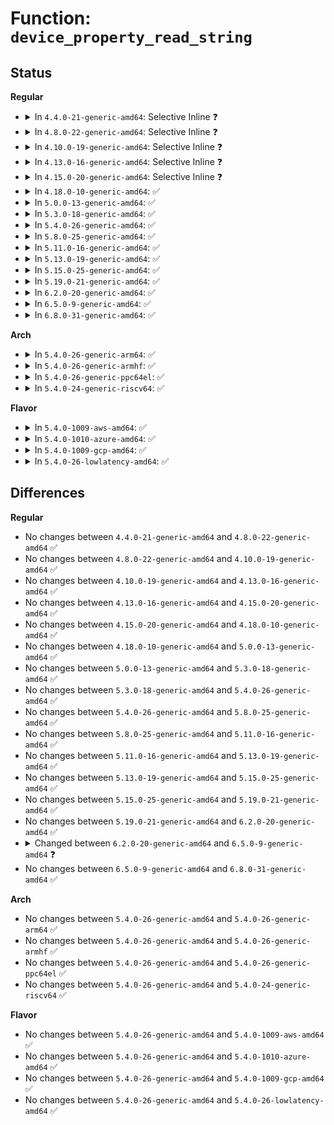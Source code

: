 # Function: <code>device_property_read_string</code>

## Status
<b>Regular</b>
<ul>
<li>
<details>
<summary>In <code>4.4.0-21-generic-amd64</code>: Selective Inline ❓</summary>

```c
int device_property_read_string(struct device * dev, const char * propname, const char * * val)
```

```json
{
  "name": "device_property_read_string",
  "collision_type": "Unique Global",
  "inline_type": "Selective",
  "funcs": [
    {
      "addr": 18446744071584421520,
      "name": "device_property_read_string",
      "external": true,
      "loc": "drivers/base/property.c:367",
      "file": "drivers/base/property.c",
      "inline": "not declared, inlined",
      "caller_inline": [
        "drivers/base/property.c:device_get_phy_mode",
        "drivers/base/property.c:device_get_phy_mode"
      ],
      "caller_func": [
        "drivers/usb/common/common.c:usb_get_maximum_speed",
        "drivers/usb/common/common.c:usb_get_dr_mode"
      ]
    }
  ],
  "symbols": [
    {
      "addr": 18446744071584421520,
      "name": "device_property_read_string",
      "section": ".text",
      "bind": "STB_GLOBAL",
      "size": 23
    }
  ]
}
```
</details>
</li>
<li>
<details>
<summary>In <code>4.8.0-22-generic-amd64</code>: Selective Inline ❓</summary>

```c
int device_property_read_string(struct device * dev, const char * propname, const char * * val)
```

```json
{
  "name": "device_property_read_string",
  "collision_type": "Unique Global",
  "inline_type": "Selective",
  "funcs": [
    {
      "addr": 18446744071584756518,
      "name": "device_property_read_string",
      "external": true,
      "loc": "drivers/base/property.c:373",
      "file": "drivers/base/property.c",
      "inline": "not declared, inlined",
      "caller_inline": [
        "drivers/base/property.c:device_get_phy_mode",
        "drivers/base/property.c:device_get_phy_mode"
      ],
      "caller_func": [
        "drivers/usb/common/common.c:usb_get_dr_mode",
        "drivers/usb/common/common.c:usb_get_maximum_speed"
      ]
    }
  ],
  "symbols": [
    {
      "addr": 18446744071584755968,
      "name": "device_property_read_string",
      "section": ".text",
      "bind": "STB_GLOBAL",
      "size": 23
    }
  ]
}
```
</details>
</li>
<li>
<details>
<summary>In <code>4.10.0-19-generic-amd64</code>: Selective Inline ❓</summary>

```c
int device_property_read_string(struct device * dev, const char * propname, const char * * val)
```

```json
{
  "name": "device_property_read_string",
  "collision_type": "Unique Global",
  "inline_type": "Selective",
  "funcs": [
    {
      "addr": 18446744071584946742,
      "name": "device_property_read_string",
      "external": true,
      "loc": "drivers/base/property.c:373",
      "file": "drivers/base/property.c",
      "inline": "not declared, inlined",
      "caller_inline": [
        "drivers/base/property.c:device_get_phy_mode",
        "drivers/base/property.c:device_get_phy_mode"
      ],
      "caller_func": [
        "drivers/usb/common/common.c:usb_get_dr_mode",
        "drivers/usb/common/common.c:usb_get_maximum_speed"
      ]
    }
  ],
  "symbols": [
    {
      "addr": 18446744071584946192,
      "name": "device_property_read_string",
      "section": ".text",
      "bind": "STB_GLOBAL",
      "size": 23
    }
  ]
}
```
</details>
</li>
<li>
<details>
<summary>In <code>4.13.0-16-generic-amd64</code>: Selective Inline ❓</summary>

```c
int device_property_read_string(struct device * dev, const char * propname, const char * * val)
```

```json
{
  "name": "device_property_read_string",
  "collision_type": "Unique Global",
  "inline_type": "Selective",
  "funcs": [
    {
      "addr": 18446744071585032502,
      "name": "device_property_read_string",
      "external": true,
      "loc": "drivers/base/property.c:405",
      "file": "drivers/base/property.c",
      "inline": "not declared, inlined",
      "caller_inline": [
        "drivers/base/property.c:device_get_phy_mode",
        "drivers/base/property.c:device_get_phy_mode"
      ],
      "caller_func": [
        "drivers/usb/dwc2/debugfs.c:dr_mode_show",
        "drivers/usb/common/common.c:usb_get_dr_mode",
        "drivers/usb/common/common.c:usb_get_maximum_speed"
      ]
    }
  ],
  "symbols": [
    {
      "addr": 18446744071585031232,
      "name": "device_property_read_string",
      "section": ".text",
      "bind": "STB_GLOBAL",
      "size": 38
    }
  ]
}
```
</details>
</li>
<li>
<details>
<summary>In <code>4.15.0-20-generic-amd64</code>: Selective Inline ❓</summary>

```c
int device_property_read_string(struct device * dev, const char * propname, const char * * val)
```

```json
{
  "name": "device_property_read_string",
  "collision_type": "Unique Global",
  "inline_type": "Selective",
  "funcs": [
    {
      "addr": 18446744071585455446,
      "name": "device_property_read_string",
      "external": true,
      "loc": "drivers/base/property.c:414",
      "file": "drivers/base/property.c",
      "inline": "not declared, inlined",
      "caller_inline": [
        "drivers/base/property.c:device_get_phy_mode",
        "drivers/base/property.c:device_get_phy_mode"
      ],
      "caller_func": [
        "drivers/usb/dwc2/debugfs.c:dr_mode_show",
        "drivers/usb/common/common.c:usb_get_dr_mode",
        "drivers/usb/common/common.c:usb_get_maximum_speed"
      ]
    }
  ],
  "symbols": [
    {
      "addr": 18446744071585454000,
      "name": "device_property_read_string",
      "section": ".text",
      "bind": "STB_GLOBAL",
      "size": 38
    }
  ]
}
```
</details>
</li>
<li>
<details>
<summary>In <code>4.18.0-10-generic-amd64</code>: ✅</summary>

```c
int device_property_read_string(struct device * dev, const char * propname, const char * * val)
```

```json
{
  "name": "device_property_read_string",
  "collision_type": "Unique Global",
  "inline_type": "No",
  "funcs": [
    {
      "addr": 18446744071585696240,
      "name": "device_property_read_string",
      "external": true,
      "loc": "drivers/base/property.c:475",
      "file": "drivers/base/property.c",
      "inline": "seen, unknown",
      "caller_inline": [],
      "caller_func": [
        "drivers/usb/dwc2/debugfs.c:dr_mode_show",
        "drivers/usb/common/common.c:usb_get_dr_mode",
        "drivers/usb/common/common.c:usb_get_maximum_speed"
      ]
    }
  ],
  "symbols": [
    {
      "addr": 18446744071585696240,
      "name": "device_property_read_string",
      "section": ".text",
      "bind": "STB_GLOBAL",
      "size": 38
    }
  ]
}
```
</details>
</li>
<li>
<details>
<summary>In <code>5.0.0-13-generic-amd64</code>: ✅</summary>

```c
int device_property_read_string(struct device * dev, const char * propname, const char * * val)
```

```json
{
  "name": "device_property_read_string",
  "collision_type": "Unique Global",
  "inline_type": "No",
  "funcs": [
    {
      "addr": 18446744071585826528,
      "name": "device_property_read_string",
      "external": true,
      "loc": "drivers/base/property.c:200",
      "file": "drivers/base/property.c",
      "inline": "seen, unknown",
      "caller_inline": [],
      "caller_func": [
        "drivers/usb/dwc2/debugfs.c:dr_mode_show",
        "drivers/usb/common/common.c:usb_get_dr_mode",
        "drivers/usb/common/common.c:usb_get_maximum_speed"
      ]
    }
  ],
  "symbols": [
    {
      "addr": 18446744071585826528,
      "name": "device_property_read_string",
      "section": ".text",
      "bind": "STB_GLOBAL",
      "size": 38
    }
  ]
}
```
</details>
</li>
<li>
<details>
<summary>In <code>5.3.0-18-generic-amd64</code>: ✅</summary>

```c
int device_property_read_string(struct device * dev, const char * propname, const char * * val)
```

```json
{
  "name": "device_property_read_string",
  "collision_type": "Unique Global",
  "inline_type": "No",
  "funcs": [
    {
      "addr": 18446744071586062128,
      "name": "device_property_read_string",
      "external": true,
      "loc": "drivers/base/property.c:200",
      "file": "drivers/base/property.c",
      "inline": "seen, unknown",
      "caller_inline": [],
      "caller_func": [
        "drivers/usb/common/common.c:usb_get_dr_mode",
        "drivers/usb/common/common.c:usb_get_maximum_speed",
        "drivers/usb/dwc2/debugfs.c:dr_mode_show"
      ]
    }
  ],
  "symbols": [
    {
      "addr": 18446744071586062128,
      "name": "device_property_read_string",
      "section": ".text",
      "bind": "STB_GLOBAL",
      "size": 38
    }
  ]
}
```
</details>
</li>
<li>
<details>
<summary>In <code>5.4.0-26-generic-amd64</code>: ✅</summary>

```c
int device_property_read_string(struct device * dev, const char * propname, const char * * val)
```

```json
{
  "name": "device_property_read_string",
  "collision_type": "Unique Global",
  "inline_type": "No",
  "funcs": [
    {
      "addr": 18446744071586210016,
      "name": "device_property_read_string",
      "external": true,
      "loc": "drivers/base/property.c:200",
      "file": "drivers/base/property.c",
      "inline": "seen, unknown",
      "caller_inline": [],
      "caller_func": [
        "drivers/usb/common/common.c:usb_get_dr_mode",
        "drivers/usb/common/common.c:usb_get_maximum_speed",
        "drivers/usb/dwc2/debugfs.c:dr_mode_show"
      ]
    }
  ],
  "symbols": [
    {
      "addr": 18446744071586210016,
      "name": "device_property_read_string",
      "section": ".text",
      "bind": "STB_GLOBAL",
      "size": 38
    }
  ]
}
```
</details>
</li>
<li>
<details>
<summary>In <code>5.8.0-25-generic-amd64</code>: ✅</summary>

```c
int device_property_read_string(struct device * dev, const char * propname, const char * * val)
```

```json
{
  "name": "device_property_read_string",
  "collision_type": "Unique Global",
  "inline_type": "No",
  "funcs": [
    {
      "addr": 18446744071586973520,
      "name": "device_property_read_string",
      "external": true,
      "loc": "drivers/base/property.c:200",
      "file": "drivers/base/property.c",
      "inline": "seen, unknown",
      "caller_inline": [],
      "caller_func": [
        "drivers/usb/common/common.c:usb_get_dr_mode",
        "drivers/usb/common/common.c:usb_get_maximum_speed",
        "drivers/usb/dwc2/debugfs.c:dr_mode_show"
      ]
    }
  ],
  "symbols": [
    {
      "addr": 18446744071586973520,
      "name": "device_property_read_string",
      "section": ".text",
      "bind": "STB_GLOBAL",
      "size": 38
    }
  ]
}
```
</details>
</li>
<li>
<details>
<summary>In <code>5.11.0-16-generic-amd64</code>: ✅</summary>

```c
int device_property_read_string(struct device * dev, const char * propname, const char * * val)
```

```json
{
  "name": "device_property_read_string",
  "collision_type": "Unique Global",
  "inline_type": "No",
  "funcs": [
    {
      "addr": 18446744071587059216,
      "name": "device_property_read_string",
      "external": true,
      "loc": "drivers/base/property.c:200",
      "file": "drivers/base/property.c",
      "inline": "seen, unknown",
      "caller_inline": [],
      "caller_func": [
        "drivers/usb/common/common.c:usb_get_dr_mode",
        "drivers/usb/common/common.c:usb_get_maximum_speed",
        "drivers/usb/dwc2/debugfs.c:dr_mode_show"
      ]
    }
  ],
  "symbols": [
    {
      "addr": 18446744071587059216,
      "name": "device_property_read_string",
      "section": ".text",
      "bind": "STB_GLOBAL",
      "size": 38
    }
  ]
}
```
</details>
</li>
<li>
<details>
<summary>In <code>5.13.0-19-generic-amd64</code>: ✅</summary>

```c
int device_property_read_string(struct device * dev, const char * propname, const char * * val)
```

```json
{
  "name": "device_property_read_string",
  "collision_type": "Unique Global",
  "inline_type": "No",
  "funcs": [
    {
      "addr": 18446744071586943056,
      "name": "device_property_read_string",
      "external": true,
      "loc": "drivers/base/property.c:200",
      "file": "drivers/base/property.c",
      "inline": "seen, unknown",
      "caller_inline": [],
      "caller_func": [
        "drivers/usb/common/common.c:usb_get_dr_mode",
        "drivers/usb/common/common.c:usb_get_maximum_ssp_rate",
        "drivers/usb/common/common.c:usb_get_maximum_speed",
        "drivers/usb/dwc2/debugfs.c:dr_mode_show"
      ]
    }
  ],
  "symbols": [
    {
      "addr": 18446744071586943056,
      "name": "device_property_read_string",
      "section": ".text",
      "bind": "STB_GLOBAL",
      "size": 35
    }
  ]
}
```
</details>
</li>
<li>
<details>
<summary>In <code>5.15.0-25-generic-amd64</code>: ✅</summary>

```c
int device_property_read_string(struct device * dev, const char * propname, const char * * val)
```

```json
{
  "name": "device_property_read_string",
  "collision_type": "Unique Global",
  "inline_type": "No",
  "funcs": [
    {
      "addr": 18446744071587507376,
      "name": "device_property_read_string",
      "external": true,
      "loc": "drivers/base/property.c:200",
      "file": "drivers/base/property.c",
      "inline": "seen, unknown",
      "caller_inline": [],
      "caller_func": [
        "drivers/usb/common/common.c:usb_get_role_switch_default_mode",
        "drivers/usb/common/common.c:usb_get_dr_mode",
        "drivers/usb/common/common.c:usb_get_maximum_ssp_rate",
        "drivers/usb/common/common.c:usb_get_maximum_speed",
        "drivers/usb/dwc2/debugfs.c:dr_mode_show"
      ]
    }
  ],
  "symbols": [
    {
      "addr": 18446744071587507376,
      "name": "device_property_read_string",
      "section": ".text",
      "bind": "STB_GLOBAL",
      "size": 35
    }
  ]
}
```
</details>
</li>
<li>
<details>
<summary>In <code>5.19.0-21-generic-amd64</code>: ✅</summary>

```c
int device_property_read_string(struct device * dev, const char * propname, const char * * val)
```

```json
{
  "name": "device_property_read_string",
  "collision_type": "Unique Global",
  "inline_type": "No",
  "funcs": [
    {
      "addr": 18446744071588832704,
      "name": "device_property_read_string",
      "external": true,
      "loc": "drivers/base/property.c:216",
      "file": "drivers/base/property.c",
      "inline": "seen, unknown",
      "caller_inline": [],
      "caller_func": [
        "drivers/usb/common/common.c:usb_get_role_switch_default_mode",
        "drivers/usb/common/common.c:usb_get_dr_mode",
        "drivers/usb/common/common.c:usb_get_maximum_ssp_rate",
        "drivers/usb/common/common.c:usb_get_maximum_speed",
        "drivers/usb/dwc2/debugfs.c:dr_mode_show",
        "drivers/hwmon/hwmon.c:__hwmon_device_register"
      ]
    }
  ],
  "symbols": [
    {
      "addr": 18446744071588832704,
      "name": "device_property_read_string",
      "section": ".text",
      "bind": "STB_GLOBAL",
      "size": 47
    }
  ]
}
```
</details>
</li>
<li>
<details>
<summary>In <code>6.2.0-20-generic-amd64</code>: ✅</summary>

```c
int device_property_read_string(struct device * dev, const char * propname, const char * * val)
```

```json
{
  "name": "device_property_read_string",
  "collision_type": "Unique Global",
  "inline_type": "No",
  "funcs": [
    {
      "addr": 18446744071590333520,
      "name": "device_property_read_string",
      "external": true,
      "loc": "drivers/base/property.c:223",
      "file": "drivers/base/property.c",
      "inline": "seen, unknown",
      "caller_inline": [],
      "caller_func": [
        "drivers/usb/common/common.c:usb_get_role_switch_default_mode",
        "drivers/usb/common/common.c:usb_get_dr_mode",
        "drivers/usb/common/common.c:usb_get_maximum_ssp_rate",
        "drivers/usb/common/common.c:usb_get_maximum_speed",
        "drivers/usb/dwc2/debugfs.c:dr_mode_show",
        "drivers/hwmon/hwmon.c:__hwmon_device_register"
      ]
    }
  ],
  "symbols": [
    {
      "addr": 18446744071590333520,
      "name": "device_property_read_string",
      "section": ".text",
      "bind": "STB_GLOBAL",
      "size": 47
    }
  ]
}
```
</details>
</li>
<li>
<details>
<summary>In <code>6.5.0-9-generic-amd64</code>: ✅</summary>

```c
int device_property_read_string(const struct device * dev, const char * propname, const char * * val)
```

```json
{
  "name": "device_property_read_string",
  "collision_type": "Unique Global",
  "inline_type": "No",
  "funcs": [
    {
      "addr": 18446744071590653536,
      "name": "device_property_read_string",
      "external": true,
      "loc": "drivers/base/property.c:227",
      "file": "drivers/base/property.c",
      "inline": "seen, unknown",
      "caller_inline": [],
      "caller_func": [
        "drivers/usb/common/common.c:usb_get_role_switch_default_mode",
        "drivers/usb/common/common.c:usb_get_dr_mode",
        "drivers/usb/common/common.c:usb_get_maximum_ssp_rate",
        "drivers/usb/common/common.c:usb_get_maximum_speed",
        "drivers/usb/dwc2/debugfs.c:dr_mode_show",
        "drivers/hwmon/hwmon.c:__hwmon_device_register"
      ]
    }
  ],
  "symbols": [
    {
      "addr": 18446744071590653536,
      "name": "device_property_read_string",
      "section": ".text",
      "bind": "STB_GLOBAL",
      "size": 47
    }
  ]
}
```
</details>
</li>
<li>
<details>
<summary>In <code>6.8.0-31-generic-amd64</code>: ✅</summary>

```c
int device_property_read_string(const struct device * dev, const char * propname, const char * * val)
```

```json
{
  "name": "device_property_read_string",
  "collision_type": "Unique Global",
  "inline_type": "No",
  "funcs": [
    {
      "addr": 18446744071591013680,
      "name": "device_property_read_string",
      "external": true,
      "loc": "drivers/base/property.c:227",
      "file": "drivers/base/property.c",
      "inline": "seen, unknown",
      "caller_inline": [],
      "caller_func": [
        "drivers/usb/common/common.c:usb_get_role_switch_default_mode",
        "drivers/usb/common/common.c:usb_get_dr_mode",
        "drivers/usb/common/common.c:usb_get_maximum_ssp_rate",
        "drivers/usb/common/common.c:usb_get_maximum_speed",
        "drivers/usb/dwc2/debugfs.c:dr_mode_show",
        "drivers/hwmon/hwmon.c:__hwmon_device_register"
      ]
    }
  ],
  "symbols": [
    {
      "addr": 18446744071591013680,
      "name": "device_property_read_string",
      "section": ".text",
      "bind": "STB_GLOBAL",
      "size": 47
    }
  ]
}
```
</details>
</li>
</ul>
<b>Arch</b>
<ul>
<li>
<details>
<summary>In <code>5.4.0-26-generic-arm64</code>: ✅</summary>

```c
int device_property_read_string(struct device * dev, const char * propname, const char * * val)
```

```json
{
  "name": "device_property_read_string",
  "collision_type": "Unique Global",
  "inline_type": "No",
  "funcs": [
    {
      "addr": 18446603336499015448,
      "name": "device_property_read_string",
      "external": true,
      "loc": "drivers/base/property.c:200",
      "file": "drivers/base/property.c",
      "inline": "seen, unknown",
      "caller_inline": [],
      "caller_func": [
        "drivers/usb/common/common.c:usb_get_dr_mode",
        "drivers/usb/common/common.c:usb_get_maximum_speed",
        "drivers/usb/dwc2/debugfs.c:dr_mode_show"
      ]
    }
  ],
  "symbols": [
    {
      "addr": 18446603336499015448,
      "name": "device_property_read_string",
      "section": ".text",
      "bind": "STB_GLOBAL",
      "size": 96
    }
  ]
}
```
</details>
</li>
<li>
<details>
<summary>In <code>5.4.0-26-generic-armhf</code>: ✅</summary>

```c
int device_property_read_string(struct device * dev, const char * propname, const char * * val)
```

```json
{
  "name": "device_property_read_string",
  "collision_type": "Unique Global",
  "inline_type": "No",
  "funcs": [
    {
      "addr": 3231578616,
      "name": "device_property_read_string",
      "external": true,
      "loc": "drivers/base/property.c:200",
      "file": "drivers/base/property.c",
      "inline": "seen, unknown",
      "caller_inline": [],
      "caller_func": [
        "drivers/usb/common/common.c:usb_get_dr_mode",
        "drivers/usb/common/common.c:usb_get_maximum_speed",
        "drivers/usb/dwc2/debugfs.c:dr_mode_show"
      ]
    }
  ],
  "symbols": [
    {
      "addr": 3231578616,
      "name": "device_property_read_string",
      "section": ".text",
      "bind": "STB_GLOBAL",
      "size": 52
    }
  ]
}
```
</details>
</li>
<li>
<details>
<summary>In <code>5.4.0-26-generic-ppc64el</code>: ✅</summary>

```c
int device_property_read_string(struct device * dev, const char * propname, const char * * val)
```

```json
{
  "name": "device_property_read_string",
  "collision_type": "Unique Global",
  "inline_type": "No",
  "funcs": [
    {
      "addr": 13835058055292177248,
      "name": "device_property_read_string",
      "external": true,
      "loc": "drivers/base/property.c:200",
      "file": "drivers/base/property.c",
      "inline": "seen, unknown",
      "caller_inline": [],
      "caller_func": [
        "drivers/usb/common/common.c:usb_get_dr_mode",
        "drivers/usb/common/common.c:usb_get_maximum_speed",
        "drivers/usb/dwc2/debugfs.c:dr_mode_show"
      ]
    }
  ],
  "symbols": [
    {
      "addr": 13835058055292177248,
      "name": "device_property_read_string",
      "section": ".text",
      "bind": "STB_GLOBAL",
      "size": 104
    }
  ]
}
```
</details>
</li>
<li>
<details>
<summary>In <code>5.4.0-24-generic-riscv64</code>: ✅</summary>

```c
int device_property_read_string(struct device * dev, const char * propname, const char * * val)
```

```json
{
  "name": "device_property_read_string",
  "collision_type": "Unique Global",
  "inline_type": "No",
  "funcs": [
    {
      "addr": 18446743936276383912,
      "name": "device_property_read_string",
      "external": true,
      "loc": "drivers/base/property.c:200",
      "file": "drivers/base/property.c",
      "inline": "seen, unknown",
      "caller_inline": [],
      "caller_func": [
        "drivers/usb/common/common.c:usb_get_dr_mode",
        "drivers/usb/common/common.c:usb_get_maximum_speed",
        "drivers/usb/dwc2/debugfs.c:dr_mode_show"
      ]
    }
  ],
  "symbols": [
    {
      "addr": 18446743936276383912,
      "name": "device_property_read_string",
      "section": ".text",
      "bind": "STB_GLOBAL",
      "size": 86
    }
  ]
}
```
</details>
</li>
</ul>
<b>Flavor</b>
<ul>
<li>
<details>
<summary>In <code>5.4.0-1009-aws-amd64</code>: ✅</summary>

```c
int device_property_read_string(struct device * dev, const char * propname, const char * * val)
```

```json
{
  "name": "device_property_read_string",
  "collision_type": "Unique Global",
  "inline_type": "No",
  "funcs": [
    {
      "addr": 18446744071585970224,
      "name": "device_property_read_string",
      "external": true,
      "loc": "drivers/base/property.c:200",
      "file": "drivers/base/property.c",
      "inline": "seen, unknown",
      "caller_inline": [],
      "caller_func": [
        "drivers/usb/common/common.c:usb_get_dr_mode",
        "drivers/usb/common/common.c:usb_get_maximum_speed",
        "drivers/usb/dwc2/debugfs.c:dr_mode_show"
      ]
    }
  ],
  "symbols": [
    {
      "addr": 18446744071585970224,
      "name": "device_property_read_string",
      "section": ".text",
      "bind": "STB_GLOBAL",
      "size": 38
    }
  ]
}
```
</details>
</li>
<li>
<details>
<summary>In <code>5.4.0-1010-azure-amd64</code>: ✅</summary>

```c
int device_property_read_string(struct device * dev, const char * propname, const char * * val)
```

```json
{
  "name": "device_property_read_string",
  "collision_type": "Unique Global",
  "inline_type": "No",
  "funcs": [
    {
      "addr": 18446744071585819488,
      "name": "device_property_read_string",
      "external": true,
      "loc": "drivers/base/property.c:200",
      "file": "drivers/base/property.c",
      "inline": "seen, unknown",
      "caller_inline": [],
      "caller_func": [
        "drivers/usb/common/common.c:usb_get_dr_mode",
        "drivers/usb/common/common.c:usb_get_maximum_speed"
      ]
    }
  ],
  "symbols": [
    {
      "addr": 18446744071585819488,
      "name": "device_property_read_string",
      "section": ".text",
      "bind": "STB_GLOBAL",
      "size": 38
    }
  ]
}
```
</details>
</li>
<li>
<details>
<summary>In <code>5.4.0-1009-gcp-amd64</code>: ✅</summary>

```c
int device_property_read_string(struct device * dev, const char * propname, const char * * val)
```

```json
{
  "name": "device_property_read_string",
  "collision_type": "Unique Global",
  "inline_type": "No",
  "funcs": [
    {
      "addr": 18446744071586160032,
      "name": "device_property_read_string",
      "external": true,
      "loc": "drivers/base/property.c:200",
      "file": "drivers/base/property.c",
      "inline": "seen, unknown",
      "caller_inline": [],
      "caller_func": [
        "drivers/usb/common/common.c:usb_get_dr_mode",
        "drivers/usb/common/common.c:usb_get_maximum_speed",
        "drivers/usb/dwc2/debugfs.c:dr_mode_show"
      ]
    }
  ],
  "symbols": [
    {
      "addr": 18446744071586160032,
      "name": "device_property_read_string",
      "section": ".text",
      "bind": "STB_GLOBAL",
      "size": 38
    }
  ]
}
```
</details>
</li>
<li>
<details>
<summary>In <code>5.4.0-26-lowlatency-amd64</code>: ✅</summary>

```c
int device_property_read_string(struct device * dev, const char * propname, const char * * val)
```

```json
{
  "name": "device_property_read_string",
  "collision_type": "Unique Global",
  "inline_type": "No",
  "funcs": [
    {
      "addr": 18446744071586268736,
      "name": "device_property_read_string",
      "external": true,
      "loc": "drivers/base/property.c:200",
      "file": "drivers/base/property.c",
      "inline": "seen, unknown",
      "caller_inline": [],
      "caller_func": [
        "drivers/usb/common/common.c:usb_get_dr_mode",
        "drivers/usb/common/common.c:usb_get_maximum_speed",
        "drivers/usb/dwc2/debugfs.c:dr_mode_show"
      ]
    }
  ],
  "symbols": [
    {
      "addr": 18446744071586268736,
      "name": "device_property_read_string",
      "section": ".text",
      "bind": "STB_GLOBAL",
      "size": 38
    }
  ]
}
```
</details>
</li>
</ul>

## Differences
<b>Regular</b>
<ul>
<li>
No changes between <code>4.4.0-21-generic-amd64</code> and <code>4.8.0-22-generic-amd64</code> ✅
</li>
<li>
No changes between <code>4.8.0-22-generic-amd64</code> and <code>4.10.0-19-generic-amd64</code> ✅
</li>
<li>
No changes between <code>4.10.0-19-generic-amd64</code> and <code>4.13.0-16-generic-amd64</code> ✅
</li>
<li>
No changes between <code>4.13.0-16-generic-amd64</code> and <code>4.15.0-20-generic-amd64</code> ✅
</li>
<li>
No changes between <code>4.15.0-20-generic-amd64</code> and <code>4.18.0-10-generic-amd64</code> ✅
</li>
<li>
No changes between <code>4.18.0-10-generic-amd64</code> and <code>5.0.0-13-generic-amd64</code> ✅
</li>
<li>
No changes between <code>5.0.0-13-generic-amd64</code> and <code>5.3.0-18-generic-amd64</code> ✅
</li>
<li>
No changes between <code>5.3.0-18-generic-amd64</code> and <code>5.4.0-26-generic-amd64</code> ✅
</li>
<li>
No changes between <code>5.4.0-26-generic-amd64</code> and <code>5.8.0-25-generic-amd64</code> ✅
</li>
<li>
No changes between <code>5.8.0-25-generic-amd64</code> and <code>5.11.0-16-generic-amd64</code> ✅
</li>
<li>
No changes between <code>5.11.0-16-generic-amd64</code> and <code>5.13.0-19-generic-amd64</code> ✅
</li>
<li>
No changes between <code>5.13.0-19-generic-amd64</code> and <code>5.15.0-25-generic-amd64</code> ✅
</li>
<li>
No changes between <code>5.15.0-25-generic-amd64</code> and <code>5.19.0-21-generic-amd64</code> ✅
</li>
<li>
No changes between <code>5.19.0-21-generic-amd64</code> and <code>6.2.0-20-generic-amd64</code> ✅
</li>
<li>
<details>
<summary>Changed between <code>6.2.0-20-generic-amd64</code> and <code>6.5.0-9-generic-amd64</code> ❓</summary>
<ul>
<li>
<b>Param type changed. </b>
<code>struct device * dev</code> ➡️ <code>const struct device * dev</code>
</li>
</ul>
</details>
</li>
<li>
No changes between <code>6.5.0-9-generic-amd64</code> and <code>6.8.0-31-generic-amd64</code> ✅
</li>
</ul>
<b>Arch</b>
<ul>
<li>
No changes between <code>5.4.0-26-generic-amd64</code> and <code>5.4.0-26-generic-arm64</code> ✅
</li>
<li>
No changes between <code>5.4.0-26-generic-amd64</code> and <code>5.4.0-26-generic-armhf</code> ✅
</li>
<li>
No changes between <code>5.4.0-26-generic-amd64</code> and <code>5.4.0-26-generic-ppc64el</code> ✅
</li>
<li>
No changes between <code>5.4.0-26-generic-amd64</code> and <code>5.4.0-24-generic-riscv64</code> ✅
</li>
</ul>
<b>Flavor</b>
<ul>
<li>
No changes between <code>5.4.0-26-generic-amd64</code> and <code>5.4.0-1009-aws-amd64</code> ✅
</li>
<li>
No changes between <code>5.4.0-26-generic-amd64</code> and <code>5.4.0-1010-azure-amd64</code> ✅
</li>
<li>
No changes between <code>5.4.0-26-generic-amd64</code> and <code>5.4.0-1009-gcp-amd64</code> ✅
</li>
<li>
No changes between <code>5.4.0-26-generic-amd64</code> and <code>5.4.0-26-lowlatency-amd64</code> ✅
</li>
</ul>
